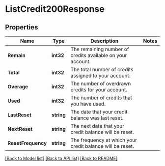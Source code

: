# ListCredit200Response

## Properties

Name | Type | Description | Notes
------------ | ------------- | ------------- | -------------
**Remain** | **int32** | The remaining number of credits available on your account. |
**Total** | **int32** | The total number of credits assigned to your account. |
**Overage** | **int32** | The number of overdrawn credits for your account. |
**Used** | **int32** | The number of credits that you have used. |
**LastReset** | **string** | The date that your credit balance was last reset. |
**NextReset** | **string** | The next date that your credit balance will be reset. |
**ResetFrequency** | **string** | The frequency at which your credit balance will be reset. |

[[Back to Model list]](../README.md#documentation-for-models) [[Back to API list]](../README.md#documentation-for-api-endpoints) [[Back to README]](../README.md)


